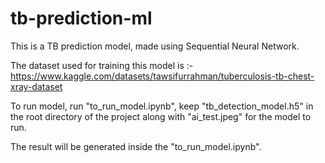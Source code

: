 # tb-prediction-ml
This is a TB prediction model, made using Sequential Neural Network.

The dataset used for training this model is :- https://www.kaggle.com/datasets/tawsifurrahman/tuberculosis-tb-chest-xray-dataset

To run model, run "to_run_model.ipynb", keep "tb_detection_model.h5" in the root directory of the project along with "ai_test.jpeg" for the model to run.

The result will be generated inside the "to_run_model.ipynb".
